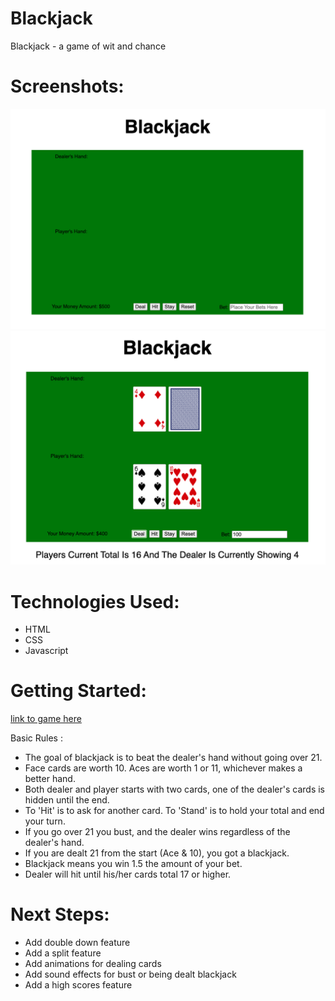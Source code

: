 # Blackjack

Blackjack - a game of wit and chance

# Screenshots:

![opening game board](imgs/opening-board.png)
![mid-game](imgs/mid-game.png)

# Technologies Used:

* HTML
* CSS
* Javascript

# Getting Started:

[link to game here](https://joshuabuster.github.io/blackjack/)  

Basic Rules :
* The goal of blackjack is to beat the dealer's hand without going over 21.
* Face cards are worth 10. Aces are worth 1 or 11, whichever makes a better hand.
* Both dealer and player starts with two cards, one of the dealer's cards is hidden until the end.
* To 'Hit' is to ask for another card. To 'Stand' is to hold your total and end your turn.
* If you go over 21 you bust, and the dealer wins regardless of the dealer's hand.
* If you are dealt 21 from the start (Ace & 10), you got a blackjack.
* Blackjack means you win 1.5 the amount of your bet.
* Dealer will hit until his/her cards total 17 or higher.

# Next Steps:

* Add double down feature
* Add a split feature
* Add animations for dealing cards
* Add sound effects for bust or being dealt blackjack
* Add a high scores feature
